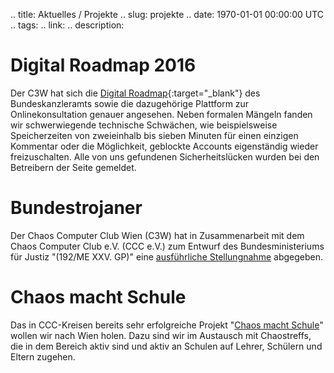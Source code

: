.. title: Aktuelles / Projekte
.. slug: projekte
.. date: 1970-01-01 00:00:00 UTC
.. tags:
.. link:
.. description:


# Digital Roadmap 2016
Der C3W hat sich die [Digital Roadmap](https://digitalroadmap.gv.at/){:target="_blank"} 
des Bundeskanzleramts sowie die dazugehörige Plattform zur Onlinekonsultation 
genauer angesehen. 
Neben formalen Mängeln fanden wir schwerwiegende technische Schwächen, wie beispielsweise 
Speicherzeiten von zweieinhalb bis sieben Minuten für einen einzigen Kommentar 
oder die Möglichkeit, geblockte Accounts eigenständig wieder freizuschalten.
Alle von uns gefundenen Sicherheitslücken wurden bei den Betreibern der Seite 
gemeldet.<!-- Unsere Stellungnahme zur Digital Roadmap sowie der dazugehörigen 
Plattform findet Ihr im <a href="/presse">Pressebereich</a>.-->

# Bundestrojaner
Der Chaos Computer Club Wien (C3W) hat in Zusammenarbeit mit dem 
Chaos Computer Club e.V. (CCC e.V.) zum Entwurf des Bundesministeriums für Justiz "(192/ME XXV. GP)" eine 
[ausführliche Stellungnahme](link://slug/192ME_stellungnahme_staatstrojaner) 
abgegeben. 

# Chaos macht Schule
Das in CCC-Kreisen bereits sehr erfolgreiche Projekt 
"[Chaos macht Schule](/schule)" wollen wir nach 
Wien holen. Dazu sind wir im Austausch mit Chaostreffs, die in dem Bereich 
aktiv sind und aktiv an Schulen auf Lehrer, Schülern und Eltern zugehen.
